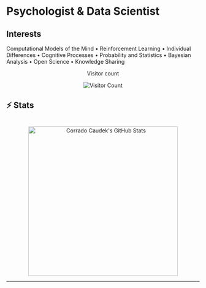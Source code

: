 

# Psychologist & Data Scientist

## Interests

Computational Models of the Mind • Reinforcement Learning • Individual Differences • Cognitive Processes • Probability and Statistics • Bayesian Analysis • Open Science • Knowledge Sharing 

<div align="center"> 
  <p>Visitor count</p>
  <img src="https://profile-counter.glitch.me/{ccaudek}/count.svg" alt="Visitor Count">
</div>

## ⚡️ Stats

<br>

<div align=center>
  <img width=390 src="https://github-readme-stats.vercel.app/api?username=ccaudek&theme=transparent&count_private=true&show_icons=true&rank_icon=github&locale=en" alt="Corrado Caudek's GitHub Stats" />
</div>

<hr>
